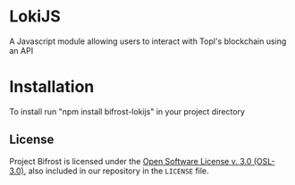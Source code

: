 # LokiJS
A Javascript module allowing users to interact with Topl's blockchain using an API

# Installation
To install run "npm install bifrost-lokijs" in your project directory

License
-------
Project Bifrost is licensed under the
[Open Software License v. 3.0 (OSL-3.0)](https://opensource.org/licenses/OSL-3.0), also included
in our repository in the `LICENSE` file.

